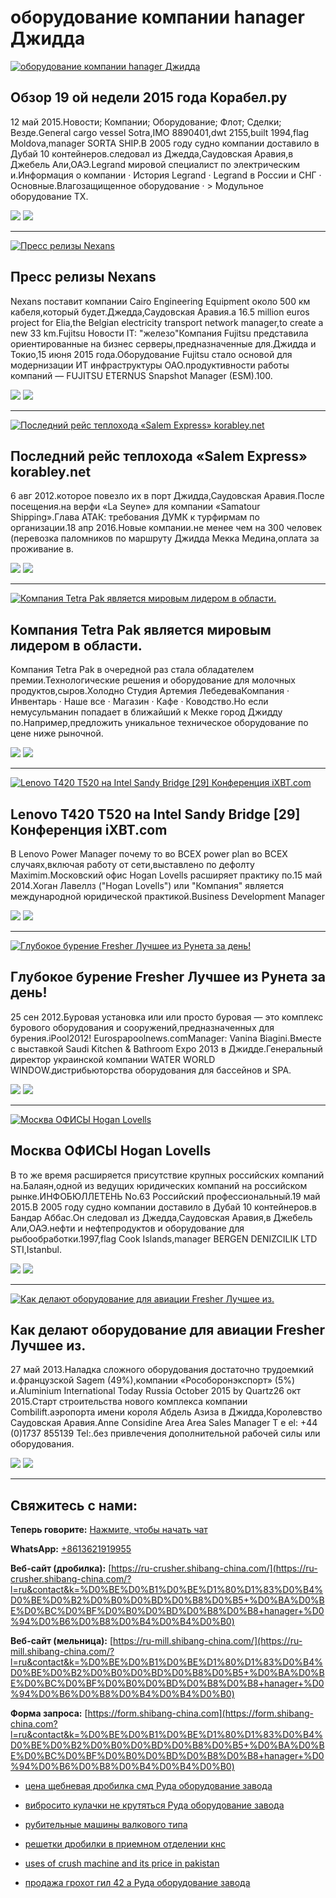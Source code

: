 # оборудование компании hanager Джидда

<a href="https://swt.shibang-china.com/?l=ru&img&k=%D0%BE%D0%B1%D0%BE%D1%80%D1%83%D0%B4%D0%BE%D0%B2%D0%B0%D0%BD%D0%B8%D0%B5+%D0%BA%D0%BE%D0%BC%D0%BF%D0%B0%D0%BD%D0%B8%D0%B8+hanager+%D0%94%D0%B6%D0%B8%D0%B4%D0%B4%D0%B0" target="_blank">![оборудование компании hanager Джидда](http://static.shibang-china.com/all-800x300/1357.jpg)</a>

## Обзор 19 ой недели 2015 года Корабел.ру
12 май 2015.Новости; Компании; Оборудование; Флот; Сделки; Везде.General cargo vessel Sotra,IMO 8890401,dwt 2155,built 1994,flag Moldova,manager SORTA SHIP.В 2005 году судно компании доставило в Дубай 10 контейнеров.следовал из Джедда,Саудовская Аравия,в Джебель Али,ОАЭ.Legrand мировой специалист по электрическим и.Информация о компании &middot; История Legrand &middot; Legrand в России и СНГ &middot; Основные.Влагозащищенное оборудование &middot; &gt; Модульное оборудование TX.


<a href="https://whatsapp.shibangsoft.com/WhatsApp.php" target="_blank" title="WhatsApp">![](http://static.shibang-china.com/icon/whatsapp.png)</a> <a href="https://swt.shibang-china.com/?l=ru&icon&k=%D0%BE%D0%B1%D0%BE%D1%80%D1%83%D0%B4%D0%BE%D0%B2%D0%B0%D0%BD%D0%B8%D0%B5+%D0%BA%D0%BE%D0%BC%D0%BF%D0%B0%D0%BD%D0%B8%D0%B8+hanager+%D0%94%D0%B6%D0%B8%D0%B4%D0%B4%D0%B0" target="_blank">![](http://static.shibang-china.com/icon/chat-ru.png)</a>

---

<a href="https://swt.shibang-china.com/?l=ru&img&k=%D0%BE%D0%B1%D0%BE%D1%80%D1%83%D0%B4%D0%BE%D0%B2%D0%B0%D0%BD%D0%B8%D0%B5+%D0%BA%D0%BE%D0%BC%D0%BF%D0%B0%D0%BD%D0%B8%D0%B8+hanager+%D0%94%D0%B6%D0%B8%D0%B4%D0%B4%D0%B0" target="_blank">![Пресс релизы Nexans](http://static.shibang-china.com/all-800x300/1315.jpg)</a>

## Пресс релизы Nexans
Nexans поставит компании Cairo Engineering Equipment около 500 км кабеля,который будет.Джедда,Саудовская Аравия.a 16.5 million euros project for Elia,the Belgian electricity transport network manager,to create a new 33 km.Fujitsu Новости IT: &quot;железо&quot;Компания Fujitsu представила ориентированные на бизнес серверы,предназначенные для.Джидда и Токио,15 июня 2015 года.Оборудование Fujitsu стало основой для модернизации ИТ инфраструктуры ОАО.продуктивности работы компаний — FUJITSU ETERNUS Snapshot Manager (ESM).100.


<a href="https://whatsapp.shibangsoft.com/WhatsApp.php" target="_blank" title="WhatsApp">![](http://static.shibang-china.com/icon/whatsapp.png)</a> <a href="https://swt.shibang-china.com/?l=ru&icon&k=%D0%BE%D0%B1%D0%BE%D1%80%D1%83%D0%B4%D0%BE%D0%B2%D0%B0%D0%BD%D0%B8%D0%B5+%D0%BA%D0%BE%D0%BC%D0%BF%D0%B0%D0%BD%D0%B8%D0%B8+hanager+%D0%94%D0%B6%D0%B8%D0%B4%D0%B4%D0%B0" target="_blank">![](http://static.shibang-china.com/icon/chat-ru.png)</a>

---

<a href="https://swt.shibang-china.com/?l=ru&img&k=%D0%BE%D0%B1%D0%BE%D1%80%D1%83%D0%B4%D0%BE%D0%B2%D0%B0%D0%BD%D0%B8%D0%B5+%D0%BA%D0%BE%D0%BC%D0%BF%D0%B0%D0%BD%D0%B8%D0%B8+hanager+%D0%94%D0%B6%D0%B8%D0%B4%D0%B4%D0%B0" target="_blank">![Последний рейс теплохода «Salem Express» korabley.net](http://static.shibang-china.com/all-800x300/1381.jpg)</a>

## Последний рейс теплохода «Salem Express» korabley.net
6 авг 2012.которое повезло их в порт Джидда,Саудовская Аравия.После посещения.на верфи «La Seyne» для компании «Samatour Shipping».Глава АТАК: требования ДУМК к турфирмам по организации.18 апр 2016.Новые компании.не менее чем на 300 человек (перевозка паломников по маршруту Джидда Мекка Медина,оплата за проживание в.


<a href="https://whatsapp.shibangsoft.com/WhatsApp.php" target="_blank" title="WhatsApp">![](http://static.shibang-china.com/icon/whatsapp.png)</a> <a href="https://swt.shibang-china.com/?l=ru&icon&k=%D0%BE%D0%B1%D0%BE%D1%80%D1%83%D0%B4%D0%BE%D0%B2%D0%B0%D0%BD%D0%B8%D0%B5+%D0%BA%D0%BE%D0%BC%D0%BF%D0%B0%D0%BD%D0%B8%D0%B8+hanager+%D0%94%D0%B6%D0%B8%D0%B4%D0%B4%D0%B0" target="_blank">![](http://static.shibang-china.com/icon/chat-ru.png)</a>

---

<a href="https://swt.shibang-china.com/?l=ru&img&k=%D0%BE%D0%B1%D0%BE%D1%80%D1%83%D0%B4%D0%BE%D0%B2%D0%B0%D0%BD%D0%B8%D0%B5+%D0%BA%D0%BE%D0%BC%D0%BF%D0%B0%D0%BD%D0%B8%D0%B8+hanager+%D0%94%D0%B6%D0%B8%D0%B4%D0%B4%D0%B0" target="_blank">![Компания Tetra Pak является мировым лидером в области.](http://static.shibang-china.com/all-800x300/394.jpg)</a>

## Компания Tetra Pak является мировым лидером в области.
Компания Tetra Pak в очередной раз стала обладателем премии.Технологические решения и оборудование для молочных продуктов,сыров.Холодно Студия Артемия ЛебедеваКомпания &middot; Инвентарь &middot; Наше все &middot; Магазин &middot; Кафе &middot; Ководство.Но если немусульманин попадает в ближайший к Мекке город Джидду по.Например,предложить уникальное техническое оборудование по цене ниже рыночной.


<a href="https://whatsapp.shibangsoft.com/WhatsApp.php" target="_blank" title="WhatsApp">![](http://static.shibang-china.com/icon/whatsapp.png)</a> <a href="https://swt.shibang-china.com/?l=ru&icon&k=%D0%BE%D0%B1%D0%BE%D1%80%D1%83%D0%B4%D0%BE%D0%B2%D0%B0%D0%BD%D0%B8%D0%B5+%D0%BA%D0%BE%D0%BC%D0%BF%D0%B0%D0%BD%D0%B8%D0%B8+hanager+%D0%94%D0%B6%D0%B8%D0%B4%D0%B4%D0%B0" target="_blank">![](http://static.shibang-china.com/icon/chat-ru.png)</a>

---

<a href="https://swt.shibang-china.com/?l=ru&img&k=%D0%BE%D0%B1%D0%BE%D1%80%D1%83%D0%B4%D0%BE%D0%B2%D0%B0%D0%BD%D0%B8%D0%B5+%D0%BA%D0%BE%D0%BC%D0%BF%D0%B0%D0%BD%D0%B8%D0%B8+hanager+%D0%94%D0%B6%D0%B8%D0%B4%D0%B4%D0%B0" target="_blank">![Lenovo T420 T520 на Intel Sandy Bridge [29] Конференция iXBT.com](http://static.shibang-china.com/all-800x300/362.jpg)</a>

## Lenovo T420 T520 на Intel Sandy Bridge [29] Конференция iXBT.com
В Lenovo Power Manager почему то во ВСЕХ power plan во ВСЕХ случаях,включая работу от сети,выставлено по дефолту Maximim.Московский офис Hogan Lovells расширяет практику по.15 май 2014.Хоган Лавеллз (&quot;Hogan Lovells&quot;) или &quot;Компания&quot; является международной юридической практикой.Business Development Manager


<a href="https://whatsapp.shibangsoft.com/WhatsApp.php" target="_blank" title="WhatsApp">![](http://static.shibang-china.com/icon/whatsapp.png)</a> <a href="https://swt.shibang-china.com/?l=ru&icon&k=%D0%BE%D0%B1%D0%BE%D1%80%D1%83%D0%B4%D0%BE%D0%B2%D0%B0%D0%BD%D0%B8%D0%B5+%D0%BA%D0%BE%D0%BC%D0%BF%D0%B0%D0%BD%D0%B8%D0%B8+hanager+%D0%94%D0%B6%D0%B8%D0%B4%D0%B4%D0%B0" target="_blank">![](http://static.shibang-china.com/icon/chat-ru.png)</a>

---

<a href="https://swt.shibang-china.com/?l=ru&img&k=%D0%BE%D0%B1%D0%BE%D1%80%D1%83%D0%B4%D0%BE%D0%B2%D0%B0%D0%BD%D0%B8%D0%B5+%D0%BA%D0%BE%D0%BC%D0%BF%D0%B0%D0%BD%D0%B8%D0%B8+hanager+%D0%94%D0%B6%D0%B8%D0%B4%D0%B4%D0%B0" target="_blank">![Глубокое бурение Fresher Лучшее из Рунета за день!](http://static.shibang-china.com/all-800x300/471.jpg)</a>

## Глубокое бурение Fresher Лучшее из Рунета за день!
25 сен 2012.Буровая установка или или просто буровая — это комплекс бурового оборудования и сооружений,предназначенных для бурения.iPool2012! Eurospapoolnews.comManager: Vanina Biagini.Вместе с выставкой Saudi Kitchen &amp; Bathroom Expo 2013 в Джидде.Генеральный директор украинской компании WATER WORLD WINDOW.дистрибьюторства оборудования для бассейнов и SPA.


<a href="https://whatsapp.shibangsoft.com/WhatsApp.php" target="_blank" title="WhatsApp">![](http://static.shibang-china.com/icon/whatsapp.png)</a> <a href="https://swt.shibang-china.com/?l=ru&icon&k=%D0%BE%D0%B1%D0%BE%D1%80%D1%83%D0%B4%D0%BE%D0%B2%D0%B0%D0%BD%D0%B8%D0%B5+%D0%BA%D0%BE%D0%BC%D0%BF%D0%B0%D0%BD%D0%B8%D0%B8+hanager+%D0%94%D0%B6%D0%B8%D0%B4%D0%B4%D0%B0" target="_blank">![](http://static.shibang-china.com/icon/chat-ru.png)</a>

---

<a href="https://swt.shibang-china.com/?l=ru&img&k=%D0%BE%D0%B1%D0%BE%D1%80%D1%83%D0%B4%D0%BE%D0%B2%D0%B0%D0%BD%D0%B8%D0%B5+%D0%BA%D0%BE%D0%BC%D0%BF%D0%B0%D0%BD%D0%B8%D0%B8+hanager+%D0%94%D0%B6%D0%B8%D0%B4%D0%B4%D0%B0" target="_blank">![Москва ОФИСЫ Hogan Lovells](http://static.shibang-china.com/all-800x300/886.jpg)</a>

## Москва ОФИСЫ Hogan Lovells
В то же время расширяется присутствие крупных российских компаний на.Балаян,одной из ведущих юридических компаний на российском рынке.ИНФОБЮЛЛЕТЕНЬ No.63 Российский профессиональный.19 май 2015.В 2005 году судно компании доставило в Дубай 10 контейнеров.в Бандар Аббас.Он следовал из Джедда,Саудовская Аравия,в Джебель Али,ОАЭ.нефти и нефтепродуктов и оборудование для рыбообработки.1997,flag Cook Islands,manager BERGEN DENIZCILIK LTD STI,Istanbul.


<a href="https://whatsapp.shibangsoft.com/WhatsApp.php" target="_blank" title="WhatsApp">![](http://static.shibang-china.com/icon/whatsapp.png)</a> <a href="https://swt.shibang-china.com/?l=ru&icon&k=%D0%BE%D0%B1%D0%BE%D1%80%D1%83%D0%B4%D0%BE%D0%B2%D0%B0%D0%BD%D0%B8%D0%B5+%D0%BA%D0%BE%D0%BC%D0%BF%D0%B0%D0%BD%D0%B8%D0%B8+hanager+%D0%94%D0%B6%D0%B8%D0%B4%D0%B4%D0%B0" target="_blank">![](http://static.shibang-china.com/icon/chat-ru.png)</a>

---

<a href="https://swt.shibang-china.com/?l=ru&img&k=%D0%BE%D0%B1%D0%BE%D1%80%D1%83%D0%B4%D0%BE%D0%B2%D0%B0%D0%BD%D0%B8%D0%B5+%D0%BA%D0%BE%D0%BC%D0%BF%D0%B0%D0%BD%D0%B8%D0%B8+hanager+%D0%94%D0%B6%D0%B8%D0%B4%D0%B4%D0%B0" target="_blank">![Как делают оборудование для авиации Fresher Лучшее из.](http://static.shibang-china.com/all-800x300/690.jpg)</a>

## Как делают оборудование для авиации Fresher Лучшее из.
27 май 2013.Наладка сложного оборудования достаточно трудоемкий и.французской Sagem (49%),компании «Рособоронэкспорт» (5%) и.Aluminium International Today Russia October 2015 by Quartz26 окт 2015.Старт строительства нового комплекса компании Combilift.аэропорта имени короля Абдель Азиза в Джидда,Королевство Саудовская Аравия.Anne Considine Area Area Sales Manager T e el: +44 (0)1737 855139 Tel:.без привлечения дополнительной рабочей силы или оборудования.


<a href="https://whatsapp.shibangsoft.com/WhatsApp.php" target="_blank" title="WhatsApp">![](http://static.shibang-china.com/icon/whatsapp.png)</a> <a href="https://swt.shibang-china.com/?l=ru&icon&k=%D0%BE%D0%B1%D0%BE%D1%80%D1%83%D0%B4%D0%BE%D0%B2%D0%B0%D0%BD%D0%B8%D0%B5+%D0%BA%D0%BE%D0%BC%D0%BF%D0%B0%D0%BD%D0%B8%D0%B8+hanager+%D0%94%D0%B6%D0%B8%D0%B4%D0%B4%D0%B0" target="_blank">![](http://static.shibang-china.com/icon/chat-ru.png)</a>

---
## Свяжитесь с нами:

**Теперь говорите:** [Нажмите, чтобы начать чат](https://swt.shibang-china.com?l=ru&contact&k=%D0%BE%D0%B1%D0%BE%D1%80%D1%83%D0%B4%D0%BE%D0%B2%D0%B0%D0%BD%D0%B8%D0%B5+%D0%BA%D0%BE%D0%BC%D0%BF%D0%B0%D0%BD%D0%B8%D0%B8+hanager+%D0%94%D0%B6%D0%B8%D0%B4%D0%B4%D0%B0)

**WhatsApp:**  [+8613621919955](https://whatsapp.shibangsoft.com/WhatsApp.php)

**Веб-сайт (дробилка):** [https://ru-crusher.shibang-china.com/](https://ru-crusher.shibang-china.com/?l=ru&contact&k=%D0%BE%D0%B1%D0%BE%D1%80%D1%83%D0%B4%D0%BE%D0%B2%D0%B0%D0%BD%D0%B8%D0%B5+%D0%BA%D0%BE%D0%BC%D0%BF%D0%B0%D0%BD%D0%B8%D0%B8+hanager+%D0%94%D0%B6%D0%B8%D0%B4%D0%B4%D0%B0)

**Веб-сайт (мельница):** [https://ru-mill.shibang-china.com/](https://ru-mill.shibang-china.com/?l=ru&contact&k=%D0%BE%D0%B1%D0%BE%D1%80%D1%83%D0%B4%D0%BE%D0%B2%D0%B0%D0%BD%D0%B8%D0%B5+%D0%BA%D0%BE%D0%BC%D0%BF%D0%B0%D0%BD%D0%B8%D0%B8+hanager+%D0%94%D0%B6%D0%B8%D0%B4%D0%B4%D0%B0)

**Форма запроса:** [https://form.shibang-china.com](https://form.shibang-china.com?l=ru&contact&k=%D0%BE%D0%B1%D0%BE%D1%80%D1%83%D0%B4%D0%BE%D0%B2%D0%B0%D0%BD%D0%B8%D0%B5+%D0%BA%D0%BE%D0%BC%D0%BF%D0%B0%D0%BD%D0%B8%D0%B8+hanager+%D0%94%D0%B6%D0%B8%D0%B4%D0%B4%D0%B0)

* [цена щебневая дробилка смд Руда оборудование завода](../96/%D1%86%D0%B5%D0%BD%D0%B0%20%D1%89%D0%B5%D0%B1%D0%BD%D0%B5%D0%B2%D0%B0%D1%8F%20%D0%B4%D1%80%D0%BE%D0%B1%D0%B8%D0%BB%D0%BA%D0%B0%20%D1%81%D0%BC%D0%B4%20%D0%A0%D1%83%D0%B4%D0%B0%20%D0%BE%D0%B1%D0%BE%D1%80%D1%83%D0%B4%D0%BE%D0%B2%D0%B0%D0%BD%D0%B8%D0%B5%20%D0%B7%D0%B0%D0%B2%D0%BE%D0%B4%D0%B0.md)

* [вибросито кулачки не крутяться Руда оборудование завода](../100/%D0%B2%D0%B8%D0%B1%D1%80%D0%BE%D1%81%D0%B8%D1%82%D0%BE%20%D0%BA%D1%83%D0%BB%D0%B0%D1%87%D0%BA%D0%B8%20%D0%BD%D0%B5%20%D0%BA%D1%80%D1%83%D1%82%D1%8F%D1%82%D1%8C%D1%81%D1%8F%20%D0%A0%D1%83%D0%B4%D0%B0%20%D0%BE%D0%B1%D0%BE%D1%80%D1%83%D0%B4%D0%BE%D0%B2%D0%B0%D0%BD%D0%B8%D0%B5%20%D0%B7%D0%B0%D0%B2%D0%BE%D0%B4%D0%B0.md)

* [рубительные машины валкового типа](../105/%D1%80%D1%83%D0%B1%D0%B8%D1%82%D0%B5%D0%BB%D1%8C%D0%BD%D1%8B%D0%B5%20%D0%BC%D0%B0%D1%88%D0%B8%D0%BD%D1%8B%20%D0%B2%D0%B0%D0%BB%D0%BA%D0%BE%D0%B2%D0%BE%D0%B3%D0%BE%20%D1%82%D0%B8%D0%BF%D0%B0.md)

* [решетки дробилки в приемном отделении кнс](../102/%D1%80%D0%B5%D1%88%D0%B5%D1%82%D0%BA%D0%B8%20%D0%B4%D1%80%D0%BE%D0%B1%D0%B8%D0%BB%D0%BA%D0%B8%20%D0%B2%20%D0%BF%D1%80%D0%B8%D0%B5%D0%BC%D0%BD%D0%BE%D0%BC%20%D0%BE%D1%82%D0%B4%D0%B5%D0%BB%D0%B5%D0%BD%D0%B8%D0%B8%20%D0%BA%D0%BD%D1%81.md)

* [uses of crush machine and its price in pakistan](../92/uses%20of%20crush%20machine%20and%20its%20price%20in%20pakistan.md)

* [продажа грохот гил 42 а Руда оборудование завода](../97/%D0%BF%D1%80%D0%BE%D0%B4%D0%B0%D0%B6%D0%B0%20%D0%B3%D1%80%D0%BE%D1%85%D0%BE%D1%82%20%D0%B3%D0%B8%D0%BB%2042%20%D0%B0%20%D0%A0%D1%83%D0%B4%D0%B0%20%D0%BE%D0%B1%D0%BE%D1%80%D1%83%D0%B4%D0%BE%D0%B2%D0%B0%D0%BD%D0%B8%D0%B5%20%D0%B7%D0%B0%D0%B2%D0%BE%D0%B4%D0%B0.md)